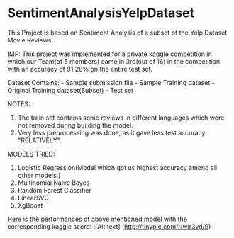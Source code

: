 # SentimentAnalysisYelpDataset
This Project is based on Sentiment Analysis of a subset of the Yelp Dataset Movie Reviews.

IMP: This project was implemented for a private kaggle competition in which our Team(of 5 members) came in 3rd(out of 16) in the competition with an accuracy of 91.28% on the entire test set.


Dataset Contains:
           - Sample submission file
           - Sample Training dataset 
           - Original Training dataset(Subset)
           - Test set
           
NOTES:
  1. The train set contains some reviews in different languages which were not removed during building the model.
  2. Very less preprocessing was done, as it gave less test accuracy "RELATIVELY".
  
MODELS TRIED:
  1. Logistic Regression(Model which got us highest accuracy among all other models.)
  2. Multinomial Naive Bayes
  3. Random Forest Classifier
  4. LinearSVC
  5. XgBoost

Here is the performances of above mentioned model with the corresponding kaggle score:
![Alt text] (http://tinypic.com/r/wlr3vd/9)

